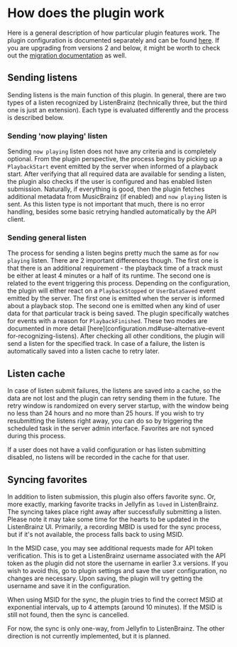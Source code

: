 # How does the plugin work

Here is a general description of how particular plugin features work. The plugin configuration is documented separately
and can be found [here](configuration.md). If you are upgrading from versions 2 and below, it might be worth to check
out the [migration documentation](migration.md) as well.

## Sending listens

Sending listens is the main function of this plugin. In general, there are two types of a listen recognized by
ListenBrainz (technically three, but the third one is just an extension). Each type is evaluated differently and the
process is described below.

### Sending 'now playing' listen

Sending `now playing` listen does not have any criteria and is completely optional. From the plugin perspective, the
process begins by picking up a `PlaybackStart` event emitted by the server when informed of a playback start. After
verifying that all required data are available for sending a listen, the plugin also checks if the user is configured
and has enabled listen submission. Naturally, if everything is good, then the plugin fetches additional metadata from
MusicBrainz (if enabled) and `now playing` listen is sent. As this listen type is not important that much, there is no
error handling, besides some basic retrying handled automatically by the API client.

### Sending general listen

The process for sending a listen begins pretty much the same as for `now playing` listen. There are 2 important
differences though. The first one is that there is an additional requirement - the playback time of a track must be
either at least 4 minutes or a half of its runtime. The second one is related to the event triggering this process.
Depending on the configuration, the plugin will either react on a `PlaybackStopped` or `UserDataSaved` event emitted by
the server. The first one is emitted when the server is informed about a playback stop. The second one is emitted when
any kind of user data for that particular track is being saved. The plugin specifically watches for events with a reason
for `PlaybackFinished`. These two modes are documented in more
detail [here](configuration.md#use-alternative-event for-recognizing-listens). After checking all other conditions, the
plugin will send a listen for the specified track. In case of a failure, the listen is automatically saved into a listen
cache to retry later.

## Listen cache

In case of listen submit failures, the listens are saved into a cache, so the data are not lost and the plugin can retry
sending them in the future. The retry window is randomized on every server startup, with the window being no less than
24 hours and no more than 25 hours. If you wish to try resubmitting the listens right away, you can do so by triggering
the scheduled task in the server admin interface. Favorites are not synced during this process.

If a user does not have a valid configuration or has listen submitting disabled, no listens will be recorded in the
cache for that user.

## Syncing favorites

In addition to listen submission, this plugin also offers favorite sync. Or, more exactly, marking favorite tracks in
Jellyfin as `loved` in ListenBrainz. The syncing takes place right away after successfully submitting a listen. Please
note it may take some time for the hearts to be updated in the ListenBrainz UI. Primarily, a recording MBID is used for
the sync process, but if it's not available, the process falls back to using MSID.

In the MSID case, you may see additional requests made for API token verification. This is to get a ListenBrainz
username associated with the API token as the plugin did not store the username in earlier 3.x versions. If you wish to
avoid this, go to plugin settings and save the user configuration, no changes are necessary. Upon saving, the plugin
will try getting the username and save it in the configuration.

When using MSID for the sync, the plugin tries to find the correct MSID at exponential intervals, up to 4 attempts
(around 10 minutes). If the MSID is still not found, then the sync is cancelled.

For now, the sync is only one-way, from Jellyfin to ListenBrainz. The other direction is not currently implemented, but
it is planned.
